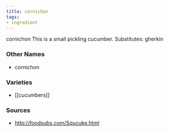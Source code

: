 ```yaml
---
title: cornichon
tags:
- ingredient
---
```

cornichon This is a small pickling cucumber. Substitutes: gherkin

### Other Names

* cornichon

### Varieties

* [[cucumbers]]

### Sources
* http://foodsubs.com/Squcuke.html
